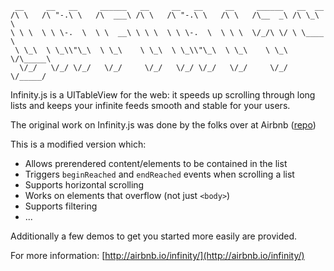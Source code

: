 ```
 __     __   __     ______   __     __   __     __     ______   __  __    
/\ \   /\ "-.\ \   /\  ___\ /\ \   /\ "-.\ \   /\ \   /\__  _\ /\ \_\ \   
\ \ \  \ \ \-.  \  \ \  __\ \ \ \  \ \ \-.  \  \ \ \  \/_/\ \/ \ \____ \  
 \ \_\  \ \_\\"\_\  \ \_\    \ \_\  \ \_\\"\_\  \ \_\    \ \_\  \/\_____\ 
  \/_/   \/_/ \/_/   \/_/     \/_/   \/_/ \/_/   \/_/     \/_/   \/_____/ 
```

Infinity.js is a UITableView for the web: it speeds up scrolling through long
lists and keeps your infinite feeds smooth and stable for your users.

The original work on Infinity.js was done by the folks over at Airbnb ([repo](https://github.com/airbnb/infinity))

This is a modified version which:
- Allows prerendered content/elements to be contained in the list
- Triggers `beginReached` and `endReached` events when scrolling a list
- Supports horizontal scrolling
- Works on elements that overflow (not just `<body>`)
- Supports filtering
- ...

Additionally a few demos to get you started more easily are provided.

For more information:
[http://airbnb.io/infinity/](http://airbnb.io/infinity/)
